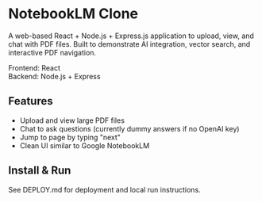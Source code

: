# NotebookLM Clone

A web-based React + Node.js + Express.js application to upload, view, and chat with PDF files.
Built to demonstrate AI integration, vector search, and interactive PDF navigation.

Frontend: React  
Backend: Node.js + Express

## Features
- Upload and view large PDF files
- Chat to ask questions (currently dummy answers if no OpenAI key)
- Jump to page by typing "next"
- Clean UI similar to Google NotebookLM

## Install & Run
See DEPLOY.md for deployment and local run instructions.
